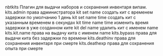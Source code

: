 nbtkits Плагин для выдачи наборов и сохранения инвентаря випам.
 kits.admin права администратора
 kit set name создать кит с временем задержки по умолчанию 1 день kit set name time создать кит с указанным временем в секундах
 kit time name time изменить время задержки в уже созданном ките kit del name удалить кит с именем name
 kits.kit.name права на выдачу кита с именем name
 kits.bypass права для выдачи кита без задержки по времени
 kits.deathinv права для сохранения инвентаря при смерте
 kits.deathexp права для сохранения опыта при смерте